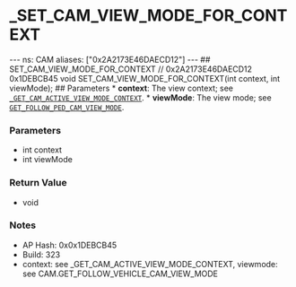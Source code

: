 # _SET_CAM_VIEW_MODE_FOR_CONTEXT

--- ns: CAM aliases: ["0x2A2173E46DAECD12"] --- ## SET_CAM_VIEW_MODE_FOR_CONTEXT  // 0x2A2173E46DAECD12 0x1DEBCB45 void SET_CAM_VIEW_MODE_FOR_CONTEXT(int context, int viewMode);   ## Parameters * **context**: The view context; see [`_GET_CAM_ACTIVE_VIEW_MODE_CONTEXT`](#_0x19CAFA3C87F7C2FF). * **viewMode**: The view mode; see [`GET_FOLLOW_PED_CAM_VIEW_MODE`](#_0x8D4D46230B2C353A).

### Parameters
* int context
* int viewMode

### Return Value
* void

### Notes
* AP Hash: 0x0x1DEBCB45
* Build: 323
* context: see _GET_CAM_ACTIVE_VIEW_MODE_CONTEXT, viewmode: see CAM.GET_FOLLOW_VEHICLE_CAM_VIEW_MODE

